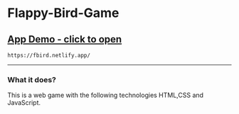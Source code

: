 # Flappy-Bird-Game


## [App Demo - click to open](https://fbird.netlify.app/)
    https://fbird.netlify.app/

---
### What it does?
This is a web game with the following technologies HTML,CSS and JavaScript.
